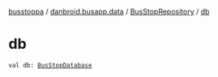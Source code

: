 [busstoppa](../../index.md) / [danbroid.busapp.data](../index.md) / [BusStopRepository](index.md) / [db](./db.md)

# db

`val db: `[`BusStopDatabase`](../-bus-stop-database/index.md)